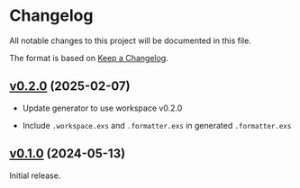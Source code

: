 # Changelog

All notable changes to this project will be documented in this file.

The format is based on [Keep a Changelog](https://keepachangelog.com/en/1.0.0/).

## [v0.2.0](https://github.com/sportradar/elixir-workspace/tree/workspace_new/v0.2.0) (2025-02-07)

* Update generator to use workspace v0.2.0 

* Include `.workspace.exs` and `.formatter.exs` in generated `.formatter.exs`

## [v0.1.0](https://github.com/sportradar/elixir-workspace/tree/workspace_new/v0.1.0) (2024-05-13)

Initial release.
